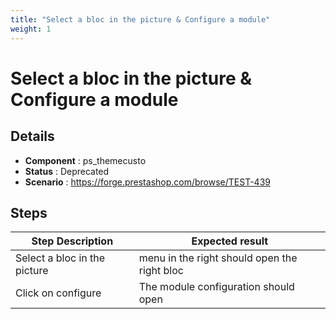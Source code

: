 ```yaml
---
title: "Select a bloc in the picture & Configure a module"
weight: 1
---
```


# Select a bloc in the picture & Configure a module
## Details
* **Component** : ps_themecusto
* **Status** : Deprecated
* **Scenario** : https://forge.prestashop.com/browse/TEST-439

## Steps
| Step Description | Expected result |
| ----- | ----- |
| Select a bloc in the picture | menu in the right should open the right bloc |
| Click on configure | The module configuration should open |